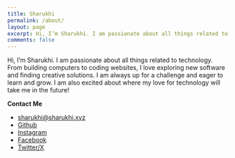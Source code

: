 ```yaml
---
title: Sharukhi
permalink: /about/
layout: page
excerpt: Hi, I’m Sharukhi. I am passionate about all things related to technology. From building computers to coding websites, I love exploring new software and finding creative solutions. I am always up for a challenge and eager to learn and grow. I am also excited about where my love for technology will take me in the future!
comments: false
---
```


Hi, I’m Sharukhi. I am passionate about all things related to technology. From building computers to coding websites, I love exploring new software and finding creative solutions. I am always up for a challenge and eager to learn and grow. I am also excited about where my love for technology will take me in the future!

**Contact Me**

- [sharukhi@sharukhi.xyz](mailto:sharukhi@sharukhi.xyz)
- [Github](https://github.com/Sharukhi/)
- [Instagram](https://instagram.com/ataullah_sharukhi)
- [Facebook](https://www.facebook.com/ataullah.sharukhi/)
- [Twitter/X](https://twitter.com/sharukhi_)
